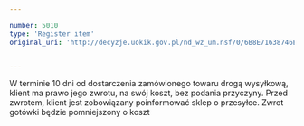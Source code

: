 ```yaml
---

number: 5010
type: 'Register item'
original_uri: 'http://decyzje.uokik.gov.pl/nd_wz_um.nsf/0/6B8E71638746E11CC1257B9600359D7D?OpenDocument'


---
```


W terminie 10 dni od dostarczenia zamówionego towaru drogą wysyłkową, klient ma prawo jego zwrotu, na swój koszt, bez podania przyczyny. Przed zwrotem, klient jest zobowiązany poinformować sklep o przesyłce. Zwrot gotówki będzie pomniejszony o koszt

